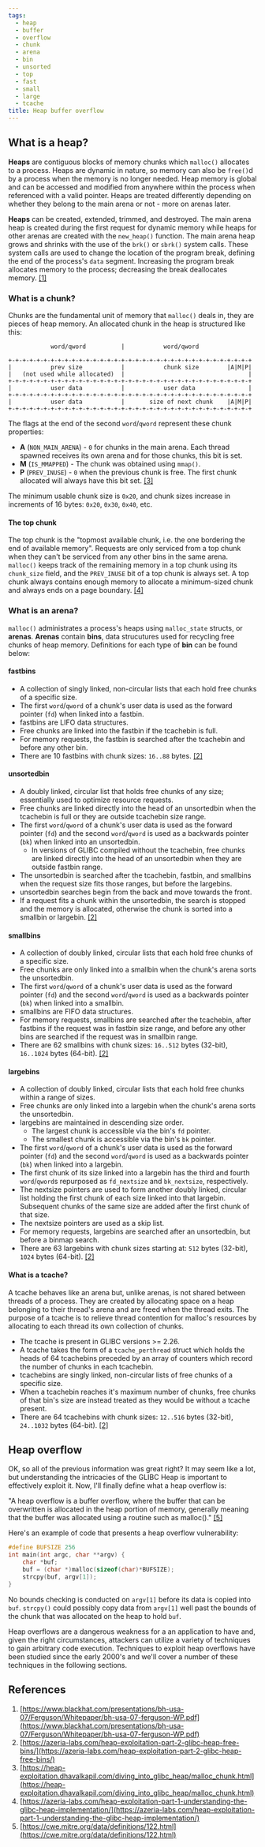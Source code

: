 ```yaml
---
tags:
  - heap
  - buffer
  - overflow
  - chunk
  - arena
  - bin
  - unsorted
  - top
  - fast
  - small
  - large
  - tcache
title: Heap buffer overflow
---
```


## What is a heap?

**Heaps** are contiguous blocks of memory chunks which `malloc()` allocates to a process. Heaps are
dynamic in nature, so memory can also be `free()`d by a process when the memory is no longer needed.
Heap memory is global and can be accessed and modified from anywhere within the process when
referenced with a valid pointer. Heaps are treated differently depending on whether they belong to
the main arena or not - more on arenas later.

**Heaps** can be created, extended, trimmed, and destroyed. The main arena heap is created during
the first request for dynamic memory while heaps for other arenas are created with the `new_heap()`
function. The main arena heap grows and shrinks with the use of the `brk()` or `sbrk()` system
calls. These system calls are used to change the location of the program break, defining the end of
the process's `data` segment. Increasing the program break allocates memory to the process;
decreasing the break deallocates memory. [[1]](#references)

### What is a chunk?

Chunks are the fundamental unit of memory that `malloc()` deals in, they are pieces of heap memory.
An allocated chunk in the heap is structured like this:

```
            word/qword          |           word/qword

+-+-+-+-+-+-+-+-+-+-+-+-+-+-+-+-+-+-+-+-+-+-+-+-+-+-+-+-+-+-+-+-+-+-+
|           prev size           |           chunk size        |A|M|P|
|   (not used while allocated)  |                                   |
+-+-+-+-+-+-+-+-+-+-+-+-+-+-+-+-+-+-+-+-+-+-+-+-+-+-+-+-+-+-+-+-+-+-+
|           user data           |           user data               |
+-+-+-+-+-+-+-+-+-+-+-+-+-+-+-+-+-+-+-+-+-+-+-+-+-+-+-+-+-+-+-+-+-+-+
|           user data           |       size of next chunk    |A|M|P|
+-+-+-+-+-+-+-+-+-+-+-+-+-+-+-+-+-+-+-+-+-+-+-+-+-+-+-+-+-+-+-+-+-+-+
```

The flags at the end of the second `word`/`qword` represent these chunk properties:

- **A** (`NON_MAIN_ARENA`) - `0` for chunks in the main arena. Each thread spawned receives its own
  arena and for those chunks, this bit is set.
- **M** (`IS_MMAPPED`) - The chunk was obtained using `mmap()`.
- **P** (`PREV_INUSE`) - `0` when the previous chunk is free. The first chunk allocated will always
  have this bit set. [[3]](#references)

The minimum usable chunk size is `0x20`, and chunk sizes increase in increments of 16 bytes: `0x20`,
`0x30`, `0x40`, etc.

#### The top chunk

The top chunk is the "topmost available chunk, i.e. the one bordering the end of available memory".
Requests are only serviced from a top chunk when they can't be serviced from any other bins in the
same arena. `malloc()` keeps track of the remaining memory in a top chunk using its `chunk_size`
field, and the `PREV_INUSE` bit of a top chunk is always set. A top chunk always contains enough
memory to allocate a minimum-sized chunk and always ends on a page boundary. [[4]](#references)

### What is an arena?

`malloc()` administrates a process's heaps using `malloc_state` structs, or **arenas**. **Arenas**
contain **bins**, data strucutures used for recycling free chunks of heap memory. Definitions for
each type of **bin** can be found below:

#### fastbins

- A collection of singly linked, non-circular lists that each hold free chunks of a specific size.
- The first `word`/`qword` of a chunk's user data is used as the forward pointer (`fd`) when linked
  into a fastbin.
- fastbins are LIFO data structures.
- Free chunks are linked into the fastbin if the tcachebin is full.
- For memory requests, the fastbin is searched after the tcachebin and before any other bin.
- There are 10 fastbins with chunk sizes: `16..88` bytes. [[2]](#references)

#### unsortedbin

- A doubly linked, circular list that holds free chunks of any size; essentially used to optimize
  resource requests.
- Free chunks are linked directly into the head of an unsortedbin when the tcachebin is full or they
  are outside tcachebin size range.
- The first `word`/`qword` of a chunk's user data is used as the forward pointer (`fd`) and the
  second `word`/`qword` is used as a backwards pointer (`bk`) when linked into an unsortedbin.
  - In versions of GLIBC compiled without the tcachebin, free chunks are linked directly into the
    head of an unsortedbin when they are outside fastbin range.
- The unsortedbin is searched after the tcachebin, fastbin, and smallbins when the request size fits
  those ranges, but before the largebins.
- unsortedbin searches begin from the back and move towards the front.
- If a request fits a chunk within the unsortedbin, the search is stopped and the memory is
  allocated, otherwise the chunk is sorted into a smallbin or largebin. [[2]](#references)

#### smallbins

- A collection of doubly linked, circular lists that each hold free chunks of a specific size.
- Free chunks are only linked into a smallbin when the chunk's arena sorts the unsortedbin.
- The first `word`/`qword` of a chunk's user data is used as the forward pointer (`fd`) and the
  second `word`/`qword` is used as a backwards pointer (`bk`) when linked into a smallbin.
- smallbins are FIFO data structures.
- For memory requests, smallbins are searched after the tcachebin, after fastbins if the request was
  in fastbin size range, and before any other bins are searched if the request was in smallbin
  range.
- There are 62 smallbins with chunk sizes: `16..512` bytes (32-bit), `16..1024` bytes (64-bit).
  [[2]](#references)

#### largebins

- A collection of doubly linked, circular lists that each hold free chunks within a range of sizes.
- Free chunks are only linked into a largebin when the chunk's arena sorts the unsortedbin.
- largebins are maintained in descending size order.
  - The largest chunk is accessible via the bin's `fd` pointer.
  - The smallest chunk is accessible via the bin's `bk` pointer.
- The first `word`/`qword` of a chunk's user data is used as the forward pointer (`fd`) and the
  second `word`/`qword` is used as a backwards pointer (`bk`) when linked into a largebin.
- The first chunk of its size linked into a largebin has the third and fourth `word`/`qword`s
  repurposed as `fd_nextsize` and `bk_nextsize`, respectively.
- The nextsize pointers are used to form another doubly linked, circular list holding the first
  chunk of each size linked into that largebin. Subsequent chunks of the same size are added after
  the first chunk of that size.
- The nextsize pointers are used as a skip list.
- For memory requests, largebins are searched after an unsortedbin, but before a binmap search.
- There are 63 largebins with chunk sizes starting at: `512` bytes (32-bit), `1024` bytes (64-bit).
  [[2]](#references)

#### What is a tcache?

A tcache behaves like an arena but, unlike arenas, is not shared between threads of a process. They
are created by allocating space on a heap belonging to their thread's arena and are freed when the
thread exits. The purpose of a tcache is to relieve thread contention for malloc's resources by
allocating to each thread its own collection of chunks.

- The tcache is present in GLIBC versions >= 2.26.
- A tcache takes the form of a `tcache_perthread` struct which holds the heads of 64 tcachebins
  preceded by an array of counters which record the number of chunks in each tcachebin.
- tcachebins are singly linked, non-circular lists of free chunks of a specific size.
- When a tcachebin reaches it's maximum number of chunks, free chunks of that bin's size are instead
  treated as they would be without a tcache present.
- There are 64 tcachebins with chunk sizes: `12..516` bytes (32-bit), `24..1032` bytes (64-bit).
  [[2]](#references)

## Heap overflow

OK, so all of the previous information was great right? It may seem like a lot, but understanding
the intricacies of the GLIBC Heap is important to effectively exploit it. Now, I'll finally define
what a heap overflow is:

"A heap overflow is a buffer overflow, where the buffer that can be overwritten is allocated in the
heap portion of memory, generally meaning that the buffer was allocated using a routine such as
malloc()." [[5]](#references)

Here's an example of code that presents a heap overflow vulnerability:

```c
#define BUFSIZE 256
int main(int argc, char **argv) {
    char *buf;
    buf = (char *)malloc(sizeof(char)*BUFSIZE);
    strcpy(buf, argv[1]);
}
```

No bounds checking is conducted on `argv[1]` before its data is copied into `buf`. `strcpy()` could
possibly copy data from `argv[1]` well past the bounds of the chunk that was allocated on the heap
to hold `buf`.

Heap overflows are a dangerous weakness for a an application to have and, given the right
circumstances, attackers can utilize a variety of techniques to gain arbitrary code execution.
Techniques to exploit heap overflows have been studied since the early 2000's and we'll cover a
number of these techniques in the following sections.

## References

1. [https://www.blackhat.com/presentations/bh-usa-07/Ferguson/Whitepaper/bh-usa-07-ferguson-WP.pdf](https://www.blackhat.com/presentations/bh-usa-07/Ferguson/Whitepaper/bh-usa-07-ferguson-WP.pdf)
2. [https://azeria-labs.com/heap-exploitation-part-2-glibc-heap-free-bins/](https://azeria-labs.com/heap-exploitation-part-2-glibc-heap-free-bins/)
3. [https://heap-exploitation.dhavalkapil.com/diving_into_glibc_heap/malloc_chunk.html](https://heap-exploitation.dhavalkapil.com/diving_into_glibc_heap/malloc_chunk.html)
4. [https://azeria-labs.com/heap-exploitation-part-1-understanding-the-glibc-heap-implementation/](https://azeria-labs.com/heap-exploitation-part-1-understanding-the-glibc-heap-implementation/)
5. [https://cwe.mitre.org/data/definitions/122.html](https://cwe.mitre.org/data/definitions/122.html)

